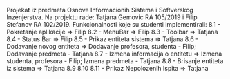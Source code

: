 Projekat iz predmeta Osnove Informacionih Sistema i Softverskog Inzenjerstva. Na projektu rade: Tatjana Gemovic RA 105/2019 i Filip Stefanov RA 102/2019.
Funkcionalnosti koje su studenti implementirali:
8.1 - Pokretanje aplikacije => Filip
8.2 - MenuBar => Filip
8.3 - Toolbar => Tatjana
8.4 - Status Bar => Filip
8.5 - Prikaz entiteta sistema => Tatjana
8.6 - Dodavanje novog entiteta => Dodavanje profesora, studenta - Filip; Dodavanje predmeta - Tatjana
8.7 - Izmena informacija o entitetu => Izmena studenta, profesora - Filip; Izmena predmeta - Tatjana
8.8 - Brisanje entiteta iz sistema => Tatjana
8.9
8.10
8.11 - Prikaz Nepolozenih Ispita => Tatjana
